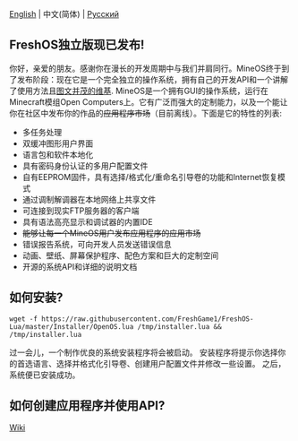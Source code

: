 
[English](https://github.com/FreshGame1/FreshOS-Lua/) | 中文(简体) | [Русский](https://github.com/FreshGame1/FreshOS-Lua/blob/master/README-ru_RU.md)

## FreshOS独立版现已发布!

你好，亲爱的朋友。感谢你在漫长的开发周期中与我们并肩同行。MineOS终于到了发布阶段：现在它是一个完全独立的操作系统，拥有自己的开发API和一个讲解了使用方法且[图文并茂的维基](https://github.com/IgorTimofeev/MineOS/wiki).
MineOS是一个拥有GUI的操作系统，运行在Minecraft模组Open Computers上。它有广泛而强大的定制能力，以及一个能让你在社区中发布你的作品的<del>应用程序市场</del>（目前离线）。下面是它的特性的列表:
-   多任务处理
-   双缓冲图形用户界面
-   语言包和软件本地化
-   具有密码身份认证的多用户配置文件
-   自有EEPROM固件，具有选择/格式化/重命名引导卷的功能和Internet恢复模式
-   通过调制解调器在本地网络上共享文件
-   可连接到现实FTP服务器的客户端
-   具有语法高亮显示和调试器的内置IDE
-   <del>能够让每一个MineOS用户发布应用程序的应用市场</del>
-   错误报告系统，可向开发人员发送错误信息
-   动画、壁纸、屏幕保护程序、配色方案和巨大的定制空间
-   开源的系统API和详细的说明文档

## 如何安装?

	wget -f https://raw.githubusercontent.com/FreshGame1/FreshOS-Lua/master/Installer/OpenOS.lua /tmp/installer.lua && /tmp/installer.lua

过一会儿，一个制作优良的系统安装程序将会被启动。
安装程序将提示你选择你的首选语言、选择并格式化引导卷、创建用户配置文件并修改一些设置。
之后，系统便已安装成功。

## 如何创建应用程序并使用API?

[Wiki](https://github.com/IgorTimofeev/MineOS/wiki)
